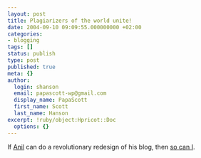 ```yaml
---
layout: post
title: Plagiarizers of the world unite!
date: 2004-09-10 09:09:55.000000000 +02:00
categories:
- blogging
tags: []
status: publish
type: post
published: true
meta: {}
author:
  login: shanson
  email: papascott-wp@gmail.com
  display_name: PapaScott
  first_name: Scott
  last_name: Hanson
excerpt: !ruby/object:Hpricot::Doc
  options: {}
---
```

<p>If <a href="http://www.dashes.com/anil/" title="Search: anil dash">Anil</a> can do a revolutionary redesign of his blog, then <a href="http://www.papascott.de/bl.php">so can I</a>.</p>
